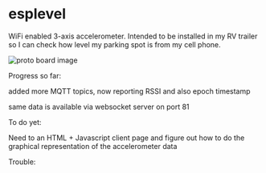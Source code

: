 # esplevel

WiFi enabled 3-axis accelerometer. Intended to be installed in my RV trailer so I can check how level my parking spot is from my cell phone.

![proto board image](http://i.imgur.com/Q2TS3Iel.jpg)

Progress so far:

added more MQTT topics, now reporting RSSI and also epoch timestamp

same data is available via websocket server on port 81 

To do yet:

Need to an HTML + Javascript client page and figure out how to do the graphical representation of the accelerometer data

Trouble:


